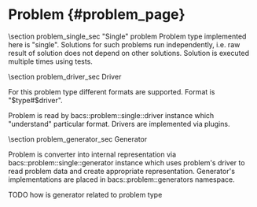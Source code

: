 Problem {#problem_page}
=======

\section problem_single_sec "Single" problem
Problem type implemented here is "single".
Solutions for such problems run independently,
i.e. raw result of solution does not depend on other solutions.
Solution is executed multiple times using tests.

\section problem_driver_sec Driver

For this problem type different formats are supported.
Format is "$type#$driver".

Problem is read by bacs::problem::single::driver instance
which "understand" particular format.
Drivers are implemented via plugins.

\section problem_generator_sec Generator

Problem is converter into internal representation via bacs::problem::single::generator instance
which uses problem's driver to read problem data and create appropriate representation.
Generator's implementations are placed in bacs::problem::generators namespace.

TODO how is generator related to problem type
